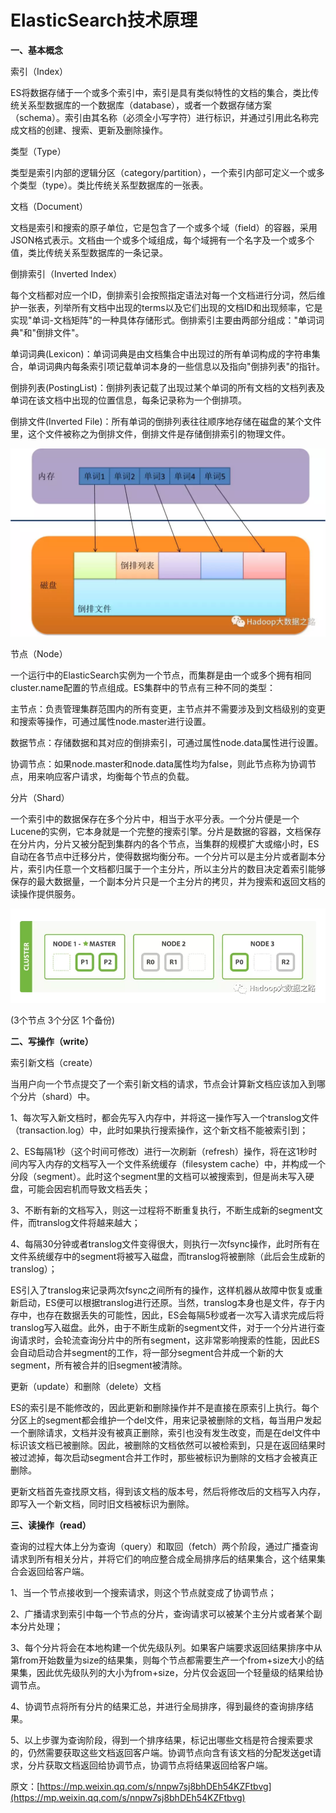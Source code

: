 # ElasticSearch技术原理

**一、基本概念**

索引（Index）

ES将数据存储于一个或多个索引中，索引是具有类似特性的文档的集合，类比传统关系型数据库的一个数据库（database），或者一个数据存储方案（schema）。索引由其名称（必须全小写字符）进行标识，并通过引用此名称完成文档的创建、搜索、更新及删除操作。

类型（Type）

类型是索引内部的逻辑分区（category/partition），一个索引内部可定义一个或多个类型（type）。类比传统关系型数据库的一张表。

文档（Document）

文档是索引和搜索的原子单位，它是包含了一个或多个域（field）的容器，采用JSON格式表示。文档由一个或多个域组成，每个域拥有一个名字及一个或多个值，类比传统关系型数据库的一条记录。

倒排索引（Inverted Index）

每个文档都对应一个ID，倒排索引会按照指定语法对每一个文档进行分词，然后维护一张表，列举所有文档中出现的terms以及它们出现的文档ID和出现频率，它是实现"单词-文档矩阵"的一种具体存储形式。倒排索引主要由两部分组成："单词词典"和"倒排文件"。

单词词典\(Lexicon\)：单词词典是由文档集合中出现过的所有单词构成的字符串集合，单词词典内每条索引项记载单词本身的一些信息以及指向"倒排列表"的指针。

倒排列表\(PostingList\)：倒排列表记载了出现过某个单词的所有文档的文档列表及单词在该文档中出现的位置信息，每条记录称为一个倒排项。

倒排文件\(Inverted File\)：所有单词的倒排列表往往顺序地存储在磁盘的某个文件里，这个文件被称之为倒排文件，倒排文件是存储倒排索引的物理文件。

![](../../.gitbook/assets/image%20%2828%29.png)

节点（Node）

一个运行中的ElasticSearch实例为一个节点，而集群是由一个或多个拥有相同cluster.name配置的节点组成。ES集群中的节点有三种不同的类型：

主节点：负责管理集群范围内的所有变更，主节点并不需要涉及到文档级别的变更和搜索等操作，可通过属性node.master进行设置。

数据节点：存储数据和其对应的倒排索引，可通过属性node.data属性进行设置。

协调节点：如果node.master和node.data属性均为false，则此节点称为协调节点，用来响应客户请求，均衡每个节点的负载。

分片（Shard）

一个索引中的数据保存在多个分片中，相当于水平分表。一个分片便是一个Lucene的实例，它本身就是一个完整的搜索引擎。分片是数据的容器，文档保存在分片内，分片又被分配到集群内的各个节点，当集群的规模扩大或缩小时，ES自动在各节点中迁移分片，使得数据均衡分布。一个分片可以是主分片或者副本分片，索引内任意一个文档都归属于一个主分片，所以主分片的数目决定着索引能够保存的最大数据量，一个副本分片只是一个主分片的拷贝，并为搜索和返回文档的读操作提供服务。

![](../../.gitbook/assets/image%20%28117%29.png)

\(3个节点 3个分区 1个备份\)

**二、写操作（write）**

索引新文档（create）

当用户向一个节点提交了一个索引新文档的请求，节点会计算新文档应该加入到哪个分片（shard）中。

1、每次写入新文档时，都会先写入内存中，并将这一操作写入一个translog文件（transaction.log）中，此时如果执行搜索操作，这个新文档不能被索引到；

2、ES每隔1秒（这个时间可修改）进行一次刷新（refresh）操作，将在这1秒时间内写入内存的文档写入一个文件系统缓存（filesystem cache）中，并构成一个分段（segment）。此时这个segment里的文档可以被搜索到，但是尚未写入硬盘，可能会因宕机而导致文档丢失；

3、不断有新的文档写入，则这一过程将不断重复执行，不断生成新的segment文件，而translog文件将越来越大；

4、每隔30分钟或者translog文件变得很大，则执行一次fsync操作，此时所有在文件系统缓存中的segment将被写入磁盘，而translog将被删除（此后会生成新的translog）；

ES引入了translog来记录两次fsync之间所有的操作，这样机器从故障中恢复或重新启动，ES便可以根据translog进行还原。当然，translog本身也是文件，存于内存中，也存在数据丢失的可能性，因此，ES会每隔5秒或者一次写入请求完成后将translog写入磁盘。此外，由于不断生成新的segment文件，对于一个分片进行查询请求时，会轮流查询分片中的所有segment，这非常影响搜索的性能，因此ES会自动启动合并segment的工作，将一部分segment合并成一个新的大segment，所有被合并的旧segment被清除。

更新（update）和删除（delete）文档

ES的索引是不能修改的，因此更新和删除操作并不是直接在原索引上执行。每个分区上的segment都会维护一个del文件，用来记录被删除的文档，每当用户发起一个删除请求，文档并没有被真正删除，索引也没有发生改变，而是在del文件中标识该文档已被删除。因此，被删除的文档依然可以被检索到，只是在返回结果时被过滤掉，每次启动segment合并工作时，那些被标识为删除的文档才会被真正删除。

更新文档首先查找原文档，得到该文档的版本号，然后将修改后的文档写入内存，即写入一个新文档，同时旧文档被标识为删除。

**三、读操作（read）**

查询的过程大体上分为查询（query）和取回（fetch）两个阶段，通过广播查询请求到所有相关分片，并将它们的响应整合成全局排序后的结果集合，这个结果集合会返回给客户端。

1、当一个节点接收到一个搜索请求，则这个节点就变成了协调节点；

2、广播请求到索引中每一个节点的分片，查询请求可以被某个主分片或者某个副本分片处理；

3、每个分片将会在本地构建一个优先级队列。如果客户端要求返回结果排序中从第from开始数量为size的结果集，则每个节点都需要生产一个from+size大小的结果集，因此优先级队列的大小为from+size，分片仅会返回一个轻量级的结果给协调节点。

4、协调节点将所有分片的结果汇总，并进行全局排序，得到最终的查询排序结果。

5、以上步骤为查询阶段，得到一个排序结果，标记出哪些文档是符合搜索要求的，仍然需要获取这些文档返回客户端。协调节点向含有该文档的分配发送get请求，分片获取文档返回给协调节点，协调节点将结果返回给客户端。

原文：[https://mp.weixin.qq.com/s/nnpw7sj8bhDEh54KZFtbvg](https://mp.weixin.qq.com/s/nnpw7sj8bhDEh54KZFtbvg)  


